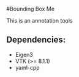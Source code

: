 #Bounding Box Me

This is an annotation tools

## Dependencies:
- Eigen3
- VTK (>= 8.1.1)
- yaml-cpp
